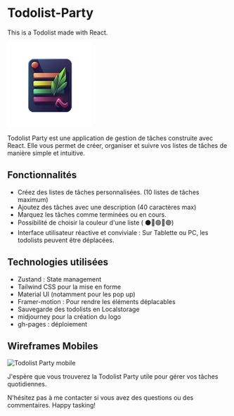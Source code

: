 # Todolist-Party
This is a Todolist made with React.

![Todolist Party Logo](logo.png)

Todolist Party est une application de gestion de tâches construite avec React. Elle vous permet de créer, organiser et suivre vos listes de tâches de manière simple et intuitive.

## Fonctionnalités

- Créez des listes de tâches personnalisées. (10 listes de tâches maximum)
- Ajoutez des tâches avec une description (40 caractères max)
- Marquez les tâches comme terminées ou en cours.
- Possibilité de choisir la couleur d'une liste  ( ⚫🔵🟢🔴🟣)
- Interface utilisateur réactive et conviviale  : Sur Tablette ou PC, les todolists peuvent être déplacées.

## Technologies utilisées

- Zustand : State management
- Tailwind CSS pour la mise en forme
- Material UI (notamment pour les pop up)
- Framer-motion : Pour rendre les éléments déplacables
- Sauvegarde des todolists en Localstorage
- midjourney pour la création du logo
- gh-pages : déploiement



## Wireframes Mobiles

![Todolist Party mobile](https://github.com/Jeremy-Desloovere/Todolist-Party/assets/117832421/3fa6b00a-948d-4ce2-b3e7-090379631a66)

J'espère que vous trouverez la Todolist Party utile pour gérer vos tâches quotidiennes.

N'hésitez pas à me contacter si vous avez des questions ou des commentaires. Happy tasking!
